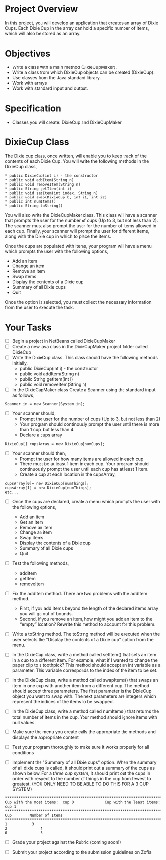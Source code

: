 # Project Overview
In this project, you will develop an application that creates an array of Dixie Cups.  Each Dixie Cup in the array can hold a specific number of items, which will also be stored as an array.  

# Objectives

- Write a class with a main method (DixieCupMaker).
- Write a class from which DixieCup objects can be created (DixieCup).
- Use classes from the Java standard library.
- Work with arrays
- Work with standard input and output.

# Specification

- Classes you will create: DixieCup and DixieCupMaker

# DixieCup Class

The Dixie cup class, once written, will enable you to keep track of the contents of each Dixie Cup.  You will write the following methods in the DixieCup class, 

	* public DixieCup(int i) - the constructor
	* public void addItem(String n)
	* public void removeItem(String n)
	* public String getItem(int i)
	* public void setItem(int index, String n)
	* public void swap(DixieCup b, int i1, int i2)
	* public int numItems()
	* public String toString()

You will also write the DixieCupMaker class.  This class will have a scanner that prompts the user for the number of cups (Up to 3, but not less than 2).  The scanner must also prompt the user for the number of items allowed in each cup.  Finally, your scanner will prompt the user for different items, along with the Dixie cup in which to place the items.  

Once the cups are populated with items, your program will have a menu which prompts the user with the following options, 

- Add an item 
- Change an item
- Remove an item
- Swap items
- Display the contents of a Dixie cup
- Summary of all Dixie cups
- Quit

Once the option is selected, you must collect the necessary information from the user to execute the task.  

# Your Tasks

- [ ] Begin a project in NetBeans called DixieCupMaker
- [ ] Create a new java class in the DixieCupMaker project folder called DixieCup
- [ ] Write the DixieCup class. This class should have the following methods initially, 
	* public DixieCup(int i) - the constructor
	* public void addItem(String n)
	* public String getItem(int i)
	* public void removeItem(String n)
- [ ] In the DixieCupMaker class Create a Scanner using the standard input as follows, 

```
Scanner in = new Scanner(System.in);
``` 

- [ ] Your scanner should,
	* Prompt the user for the number of cups (Up to 3, but not less than 2)
	* Your program should continously prompt the user until there is more than 1 cup, but less than 4.
 	* Declare a cups array

```
DixieCup[] cupsArray = new DixieCup[numCups];
```

- [ ] Your scanner should then,
	* Prompt the user for how many items are allowed in each cup
	* There must be at least 1 item in each cup.  Your program should continuously prompt the user until each cup has at least 1 item.
	* Create a cup at each location in the cupsArray, 

```
cupsArray[0]= new DixieCup[numThings];
cupsArray[1] = new DixieCup[numThings];
etc...
```

- [ ] Once the cups are declared, create a menu which prompts the user with the following options, 

	* Add an item 
	* Get an item 
	* Remove an item
	* Change an item
	* Swap items
	* Display the contents of a Dixie cup
	* Summary of all Dixie cups
	* Quit

- [ ] Test the following methods, 
	* addItem
	* getItem
	* removeItem

- [ ] Fix the addItem method.  There are two problems with the addItem method.  
	* First, if you add items beyond the length of the declared items array you will go out of bounds. 
	* Second, if you remove an item, how might you add an item to the “empty” location? Rewrite this method to account for this problem.

- [ ] Write a toString method.  The toString method will be executed when the user selects the "Display the contents of a Dixie cup" option from the menu. 

- [ ] In the DixieCup class, write a method called setItem() that sets an item in a cup to a different item.  For example, what if I wanted to change the paper clip to a toothpick?  This method should accept an int variable as a parameter.  This variable corresponds to the index of the item to be set.   

- [ ] In the DixieCup class, write a method called swapItems() that swaps an item in one cup with another item from a different cup.  The method should accept three parameters.  The first parameter is the DixieCup object you want to swap with.  The next parameters are integers which represent the indices of the items to be swapped.  

- [ ] In the DixieCup class, write a method called numItems() that returns the total number of items in the cup.  Your method should ignore items with null values. 

- [ ] Make sure the menu you create calls the appropriate the methods and displays the appropriate content

- [ ] Test your program thoroughly to make sure it works properly for all conditions  

- [ ] Implement the "Summary of all Dixie cups" option.  When the summary of all dixie cups is called, it should print out a summary of the cups as shown below.  For a *three cup system*, it should print out the cups in order with respect to the number of things in the cup from fewest to greatest.  (YOU ONLY NEED TO BE ABLE TO DO THIS FOR A 3 CUP SYSTEM)

```
******************************************************************************
Cup with the most items:  cup 0              Cup with the least items: cup 1
******************************************************************************
Cup        Number of Items       
******************************************************************************
1         	3
2               4
0               6

```

- [ ] Grade your project against the Rubric (coming soon!)

- [ ] Submit your project according to the submission guidelines on Zofia




